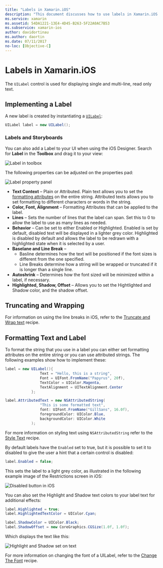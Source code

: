 ```yaml
---
title: "Labels in Xamarin.iOS"
description: "This document discusses how to use labels in Xamarin.iOS. It describes how to create labels programmatically and with the iOS Designer."
ms.service: xamarin
ms.assetid: 54DA1221-13E4-4D45-B263-5F22A0AC7B53
ms.subservice: xamarin-ios
author: davidortinau
ms.author: daortin
ms.date: 07/11/2017
no-loc: [Objective-C]
---
```


# Labels in Xamarin.iOS

The `UILabel` control is used for displaying single and multi-line, read only text.

## Implementing a Label

A new label is created by instantiating a [`UILabel`](xref:UIKit.UILabel):

```csharp
UILabel label = new UILabel();
```

### Labels and Storyboards

You can also add a Label to your UI when using the iOS Designer. Search for **Label** in the **Toolbox** and drag it to your view:

![Label in toolbox](labels-images/image3.png)

The following properties can be adjusted on the properties pad:

![Label property panel](labels-images/image2.png)

- **Text Context** – Plain or Attributed. Plain text allows you to set the [formatting attributes](#Formatting_Text_and_Label) on the entire string. Attributed texts allows you to set formatting to different characters or words in the string.
- **Color, Font, Alignment** – Formatting Attributes that can be applied to the label.
- **Lines** – Sets the number of lines that the label can span. Set this to 0 to allow the label to use as many lines as needed.
- **Behavior** – Can be set to either Enabled or Highlighted. Enabled is set by default, disabled text will be displayed in a lighter grey color. Highlighted is disabled by default and allows the label to be redrawn with a highlighted state when it is selected by a user.
- **Baselane and Line Break** –
  - Basline determines how the text will be positioned if the font sizes is different from the one specified.
  - Line Breaks determine how a string will be wrapped or truncated if it is longer than a single line.
- **Autoshrink** – Determines how the font sized will be minimized within a label, if necessary.
- **Highlighted, Shadow, Offset** – Allows you to set the Hightlighted and Shadow color, and the shadow offset.

## Truncating and Wrapping

For information on using the line breaks in iOS, refer to the [Truncate and Wrap text](https://github.com/xamarin/recipes/tree/master/Recipes/ios/standard_controls/labels/uilabel-truncate-wrap-text) recipe.

<a name="Formatting_Text_and_Label"></a>

## Formatting Text and Label

To format the string that you use in a label you can either set formatting attributes on the entire string or you can use attributed strings. The following examples show how to implement these:

```csharp
label = new UILabel(){
                Text = "Hello, this is a string",
                Font = UIFont.FromName("Papyrus", 20f),
                TextColor = UIColor.Magenta,
                TextAlignment = UITextAlignment.Center
            };
```

```csharp
label.AttributedText = new NSAttributedString(
                "This is some formatted text",
                font: UIFont.FromName("GillSans", 16.0f),
                foregroundColor: UIColor.Blue,
                backgroundColor: UIColor.White
            );
```

For more information on styling text using `NSAttributedString` refer to the [Style Text](https://github.com/xamarin/recipes/tree/master/Recipes/ios/standard_controls/text_field/style_text) recipe.

By default labels have the `Enabled` set to true, but it is possible to set it to disabled to give the user a hint that a certain control is disabled:

```csharp
label.Enabled = false;
```

This sets the label to a light grey color, as illustrated in the following example image of the Restrictions screen in iOS:

![Disabled button in iOS](labels-images/image1.png)

You can also set the Highlight and Shadow text colors to your label text for additional effects:

```csharp
label.Highlighted = true;
label.HighlightedTextColor = UIColor.Cyan;

label.ShadowColor = UIColor.Black;
label.ShadowOffset = new CoreGraphics.CGSize(1.0f, 1.0f);
```

Which displays the text like this:

![Highlight and Shadow set on text](labels-images/image4.png)

For more information on changing the font of a UILabel, refer to the [Change The Font](https://github.com/xamarin/recipes/tree/master/Recipes/ios/standard_controls/labels/change_the_font) recipe.
